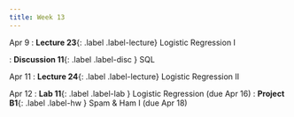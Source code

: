 ```yaml
---
title: Week 13
---
```



Apr 9
: **Lecture 23**{: .label .label-lecture} Logistic Regression I

: **Discussion 11**{: .label .label-disc } SQL

Apr 11
: **Lecture 24**{: .label .label-lecture} Logistic Regression II


Apr 12
: **Lab 11**{: .label .label-lab }  Logistic Regression (due Apr 16)
: **Project B1**{: .label .label-hw } Spam & Ham I (due Apr 18)